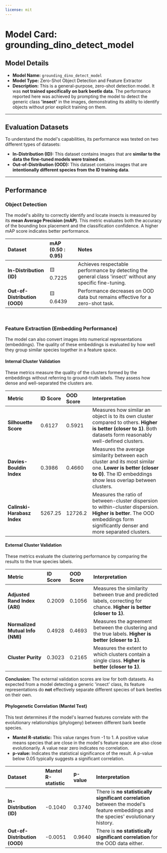 ```yaml
---
license: mit
---
```

# Model Card: grounding_dino_detect_model

## Model Details
- **Model Name:** `grounding_dino_detect_model`
- **Model Type:** Zero-Shot Object Detection and Feature Extractor
- **Description:** This is a general-purpose, zero-shot detection model. It was **not trained specifically on bark beetle data**. The performance reported here was achieved by prompting the model to detect the generic class **'insect'** in the images, demonstrating its ability to identify objects without prior explicit training on them.

---

## Evaluation Datasets

To understand the model's capabilities, its performance was tested on two different types of datasets:

-   **In-Distribution (ID):** This dataset contains images that are **similar to the data the fine-tuned models were trained on**.
-   **Out-of-Distribution (OOD):** This dataset contains images that are **intentionally different species from the ID training data**.

---

## Performance

### Object Detection
The model's ability to correctly identify and locate insects is measured by its **mean Average Precision (mAP)**. This metric evaluates both the accuracy of the bounding box placement and the classification confidence. A higher mAP score indicates better performance.

| Dataset | mAP (0.50 : 0.95) | Notes |
| :--- | :--- | :--- |
| **In-Distribution (ID)** | 🟨 0.7225 | Achieves respectable performance by detecting the general class 'insect' without any specific fine-tuning. |
| **Out-of-Distribution (OOD)**| 🟨 0.6439 | Performance decreases on OOD data but remains effective for a zero-shot task. |

<br>

### Feature Extraction (Embedding Performance)
The model can also convert images into numerical representations (embeddings). The quality of these embeddings is evaluated by how well they group similar species together in a feature space.

#### Internal Cluster Validation
These metrics measure the quality of the clusters formed by the embeddings without referring to ground-truth labels. They assess how dense and well-separated the clusters are.

| Metric | ID Score | OOD Score | Interpretation |
| :--- | :--- | :--- | :--- |
| **Silhouette Score** | 0.6127 | 0.5921 | Measures how similar an object is to its own cluster compared to others. **Higher is better (closer to 1)**. Both datasets form reasonably well-defined clusters. |
| **Davies-Bouldin Index**| 0.3986 | 0.4660 | Measures the average similarity between each cluster and its most similar one. **Lower is better (closer to 0)**. The ID embeddings show less overlap between clusters. |
| **Calinski-Harabasz Index**| 5267.25 | 12726.2 | Measures the ratio of between-cluster dispersion to within-cluster dispersion. **Higher is better**. The OOD embeddings form significantly denser and more separated clusters. |

#### External Cluster Validation
These metrics evaluate the clustering performance by comparing the results to the true species labels.

| Metric | ID Score | OOD Score | Interpretation |
| :--- | :--- | :--- | :--- |
| **Adjusted Rand Index (ARI)** | 0.2009 | 0.1056 | Measures the similarity between true and predicted labels, correcting for chance. **Higher is better (closer to 1)**. |
| **Normalized Mutual Info (NMI)** | 0.4928 | 0.4693 | Measures the agreement between the clustering and the true labels. **Higher is better (closer to 1)**. |
| **Cluster Purity** | 0.3023 | 0.2165 | Measures the extent to which clusters contain a single class. **Higher is better (closer to 1)**. |

**Conclusion:** The external validation scores are low for both datasets. As expected from a model detecting a generic 'insect' class, its feature representations do **not** effectively separate different species of bark beetles on their own.

#### Phylogenetic Correlation (Mantel Test)
This test determines if the model's learned features correlate with the evolutionary relationships (phylogeny) between different bark beetle species.

-   **Mantel R-statistic:** This value ranges from -1 to 1. A positive value means species that are close in the model's feature space are also close evolutionarily. A value near zero indicates no correlation.
-   **p-value:** Indicates the statistical significance of the result. A p-value below 0.05 typically suggests a significant correlation.

| Dataset | Mantel R-statistic | p-value | Interpretation |
| :--- | :--- | :--- | :--- |
| **In-Distribution (ID)** | -0.1040 | 0.3740 | There is **no statistically significant correlation** between the model's feature embeddings and the species' evolutionary history. |
| **Out-of-Distribution (OOD)**| -0.0051 | 0.9640 | There is **no statistically significant correlation** for the OOD data either. |

